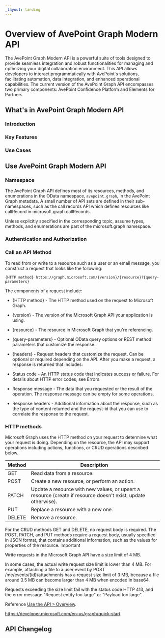 ```yaml
---
_layout: landing
---
```


# Overview of AvePoint Graph Modern API

The AvePoint Graph Modern API is a powerful suite of tools designed to provide seamless integration and robust functionalities for managing and optimizing your digital collaboration environment. This API allows developers to interact programmatically with AvePoint's solutions, facilitating automation, data integration, and enhanced operational capabilities. The current version of the AvePoint Graph API encompasses two primary components: AvePoint Confidence Platform and Elements for Partners.  

## What's in AvePoint Graph Modern API

### Introduction

### Key Features

### Use Cases

## Use AvePoint Graph Modern API

### Namespace

The AvePoint Graph API defines most of its resources, methods, and enumerations in the OData namespace, `avepoint.graph`, in the AvePoint Graph metadata. A small number of API sets are defined in their sub-namespaces, such as the call records API which defines resources like callRecord in microsoft.graph.callRecords.

Unless explicitly specified in the corresponding topic, assume types, methods, and enumerations are part of the microsoft.graph namespace.

### Authentication and Authorization

### Call an API Method

To read from or write to a resource such as a user or an email message, you construct a request that looks like the following:  

    {HTTP method} https://graph.microsoft.com/{version}/{resource}?{query-parameters}  

The components of a request include:

- {HTTP method} - The HTTP method used on the request to Microsoft Graph.
- {version} - The version of the Microsoft Graph API your application is using.
- {resource} - The resource in Microsoft Graph that you're referencing.
- {query-parameters} - Optional OData query options or REST method parameters that customize the response.
- {headers} - Request headers that customize the request. Can be optional or required depending on the API.
After you make a request, a response is returned that includes:

- Status code - An HTTP status code that indicates success or failure. For details about HTTP error codes, see Errors.
- Response message - The data that you requested or the result of the operation. The response message can be empty for some operations.
<!---   @odata.nextLink - If your request returns a lot of data, you need to page through it by using the URL returned in @odata.nextLink. For details, see Paging.--->
- Response headers - Additional information about the response, such as the type of content returned and the request-id that you can use to correlate the response to the request.  


### HTTP methods

Microsoft Graph uses the HTTP method on your request to determine what your request is doing. Depending on the resource, the API may support operations including actions, functions, or CRUD operations described below.

| Method | Description |  
|------|------|  
|GET|Read data from a resource.|  
|POST|Create a new resource, or perform an action.|
|PATCH|Update a resource with new values, or upsert a resource (create if resource doesn't exist, update otherwise).|  
|PUT|Replace a resource with a new one.|  
|DELETE|Remove a resource.|  


For the CRUD methods GET and DELETE, no request body is required.
The POST, PATCH, and PUT methods require a request body, usually specified in JSON format, that contains additional information, such as the values for properties of the resource.
 Important

Write requests in the Microsoft Graph API have a size limit of 4 MB.

In some cases, the actual write request size limit is lower than 4 MB. For example, attaching a file to a user event by POST /me/events/{id}/attachments has a request size limit of 3 MB, because a file around 3.5 MB can become larger than 4 MB when encoded in base64.

Requests exceeding the size limit fail with the status code HTTP 413, and the error message "Request entity too large" or "Payload too large".

Reference [Use the API > Overview](https://learn.microsoft.com/en-us/graph/use-the-api).  

https://developer.microsoft.com/en-us/graph/quick-start  


## API Changelog